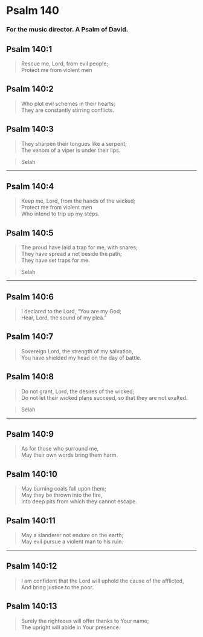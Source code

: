 # Psalm 140

### For the music director. A Psalm of David.

## Psalm 140:1

> Rescue me, Lord, from evil people;  
> Protect me from violent men

## Psalm 140:2

> Who plot evil schemes in their hearts;  
> They are constantly stirring conflicts.

## Psalm 140:3

> They sharpen their tongues like a serpent;  
> The venom of a viper is under their lips.

> Selah

---

## Psalm 140:4

> Keep me, Lord, from the hands of the wicked;  
> Protect me from violent men  
> Who intend to trip up my steps.

## Psalm 140:5

> The proud have laid a trap for me, with snares;  
> They have spread a net beside the path;  
> They have set traps for me.

> Selah

---

## Psalm 140:6

> I declared to the Lord, “You are my God;  
> Hear, Lord, the sound of my plea.”

## Psalm 140:7

> Sovereign Lord, the strength of my salvation,  
> You have shielded my head on the day of battle.

## Psalm 140:8

> Do not grant, Lord, the desires of the wicked;  
> Do not let their wicked plans succeed, so that they are not exalted.

> Selah

---

## Psalm 140:9

> As for those who surround me,  
> May their own words bring them harm.

## Psalm 140:10

> May burning coals fall upon them;  
> May they be thrown into the fire,  
> Into deep pits from which they cannot escape.

## Psalm 140:11

> May a slanderer not endure on the earth;  
> May evil pursue a violent man to his ruin.

---

## Psalm 140:12

> I am confident that the Lord will uphold the cause of the afflicted,  
> And bring justice to the poor.

## Psalm 140:13

> Surely the righteous will offer thanks to Your name;  
> The upright will abide in Your presence.
